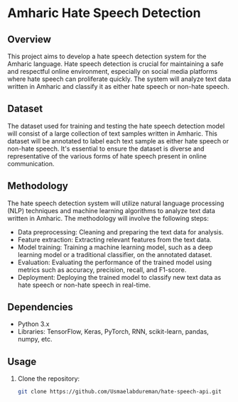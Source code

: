 # Amharic Hate Speech Detection

## Overview
This project aims to develop a hate speech detection system for the Amharic language. Hate speech detection is crucial for maintaining a safe and respectful online environment, especially on social media platforms where hate speech can proliferate quickly. The system will analyze text data written in Amharic and classify it as either hate speech or non-hate speech.

## Dataset
The dataset used for training and testing the hate speech detection model will consist of a large collection of text samples written in Amharic. This dataset will be annotated to label each text sample as either hate speech or non-hate speech. It's essential to ensure the dataset is diverse and representative of the various forms of hate speech present in online communication.

## Methodology
The hate speech detection system will utilize natural language processing (NLP) techniques and machine learning algorithms to analyze text data written in Amharic. The methodology will involve the following steps:
- Data preprocessing: Cleaning and preparing the text data for analysis.
- Feature extraction: Extracting relevant features from the text data.
- Model training: Training a machine learning model, such as a deep learning model or a traditional classifier, on the annotated dataset.
- Evaluation: Evaluating the performance of the trained model using metrics such as accuracy, precision, recall, and F1-score.
- Deployment: Deploying the trained model to classify new text data as hate speech or non-hate speech in real-time.

## Dependencies
- Python 3.x
- Libraries: TensorFlow, Keras, PyTorch, RNN, scikit-learn, pandas, numpy, etc.

## Usage
1. Clone the repository:
   ```bash
   git clone https://github.com/Usmaelabdureman/hate-speech-api.git
